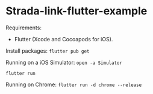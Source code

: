 # Strada-link-flutter-example

Requirements:

- Flutter (Xcode and Cocoapods for iOS).

Install packages:
`flutter pub get`

Running on a iOS Simulator:
`open -a Simulator`

`flutter run`

Running on Chrome:
`flutter run -d chrome --release`